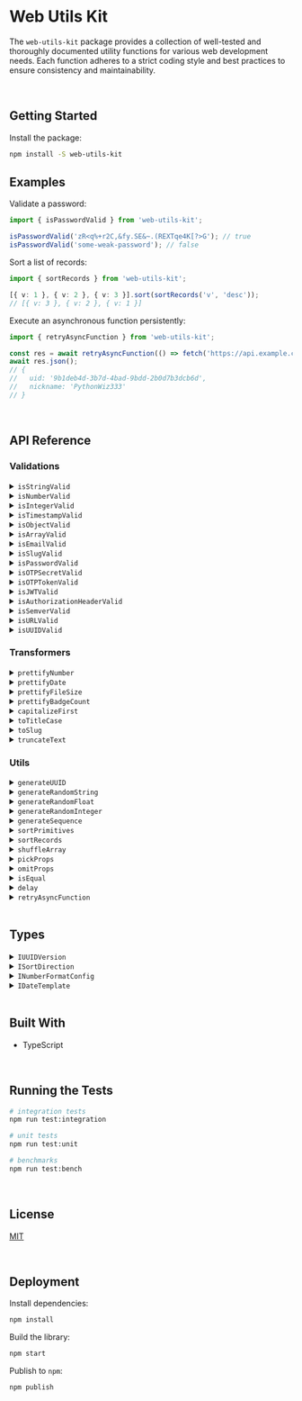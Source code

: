 # Web Utils Kit

The `web-utils-kit` package provides a collection of well-tested and thoroughly documented utility functions for various web development needs. Each function adheres to a strict coding style and best practices to ensure consistency and maintainability.

</br>

## Getting Started

Install the package:

```bash
npm install -S web-utils-kit
```

## Examples

Validate a password:

```typescript
import { isPasswordValid } from 'web-utils-kit';

isPasswordValid('zR<q%+r2C,&fy.SE&~.(REXTqe4K[?>G'); // true
isPasswordValid('some-weak-password'); // false
```

Sort a list of records:

```typescript
import { sortRecords } from 'web-utils-kit';

[{ v: 1 }, { v: 2 }, { v: 3 }].sort(sortRecords('v', 'desc'));
// [{ v: 3 }, { v: 2 }, { v: 1 }]
```

Execute an asynchronous function persistently:

```typescript
import { retryAsyncFunction } from 'web-utils-kit';

const res = await retryAsyncFunction(() => fetch('https://api.example.com/user/1')[(3, 5)]);
await res.json();
// {
//   uid: '9b1deb4d-3b7d-4bad-9bdd-2b0d7b3dcb6d',
//   nickname: 'PythonWiz333'
// }
```

<br/>

## API Reference

### Validations

<details>
  <summary><code>isStringValid</code></summary>
  
  Verifies if a value is a valid string and its length is within a range (optional).
  ```typescript
  import { isStringValid } from 'web-utils-kit';

isStringValid(''); // true
isStringValid('', 1, 5); // false
isStringValid('abcde', 1, 5); // true
isStringValid('abcdef', 1, 5); // false

````
</details>

<details>
<summary><code>isNumberValid</code></summary>

Verifies if a value is a valid number and is within a range (optional). The minimum value defaults to `Number.MIN_SAFE_INTEGER` (-9007199254740991) while the maximum value defaults to `Number.MAX_SAFE_INTEGER` (9007199254740991).
```typescript
import { isNumberValid } from 'web-utils-kit';

isNumberValid(1); // true
isNumberValid(2, 3, 5); // false
isNumberValid(3, 3, 5); // true
isNumberValid(6, 3, 5); // false
````

</details>

<details>
  <summary><code>isIntegerValid</code></summary>
  
  Verifies if a value is a valid integer and is within a range (optional). If a range is not provided, it will use the properties `Number.MIN_SAFE_INTEGER` & `Number.MAX_SAFE_INTEGER`.
  ```typescript
  import { isIntegerValid } from 'web-utils-kit';

isIntegerValid(1); // true
isIntegerValid(1.5); // false

````
</details>

<details>
<summary><code>isTimestampValid</code></summary>

Verifies if a value is a valid unix timestamp in milliseconds. The smallest value is set for the beginning of the Unix epoch (January 1st, 1970 - 14400000) on the numeric limit established by JavaScript (9007199254740991).
```typescript
import { isTimestampValid } from 'web-utils-kit';

isTimestampValid(Date.now()); // true
isTimestampValid(14399999); // false
isTimestampValid(Number.MIN_SAFE_INTEGER + 1); // false
````

</details>

<details>
  <summary><code>isObjectValid</code></summary>
  
  Verifies if a value is an actual object. It also validates if it has keys (optional).
  ```typescript
  import { isObjectValid } from 'web-utils-kit';

isObjectValid({}); // false
isObjectValid({}, true); // true
isObjectValid({ auth: 123, isAdmin: true }); // true
isObjectValid([0, 1, { foo: 'bar' }]); // false

````
</details>

<details>
<summary><code>isArrayValid</code></summary>

Verifies if a value is an array. It also validates if it has elements inside (optional).
```typescript
import { isArrayValid } from 'web-utils-kit';

isArrayValid([]); // false
isArrayValid([], true); // true
isArrayValid({ auth: 123, isAdmin: true }); // false
````

</details>

<details>
  <summary><code>isEmailValid</code></summary>
  
  Verifies if a value is a valid email address.
  ```typescript
  import { isEmailValid } from 'web-utils-kit';

isEmailValid('jesusgraterol@gmail.com'); // true
isEmailValid('jesus@graterol'); // false

// forbid certain extensions
isEmailValid('jesusgraterol@gmail.con', ['.con']); // false

````
</details>

<details>
<summary><code>isSlugValid</code></summary>

Verifies if a slug meets the following requirements:
 - Accepts any Alpha Characters (lower and upper case)
 - Accepts any digits
 - Accepts `-` `,` `.` and/or `_`
 - Meets a length range (Defaults to 2 - 16)
```typescript
import { isSlugValid } from 'web-utils-kit';

isSlugValid('PythonWiz333'); // true
isSlugValid('hello-world', true); // true
isSlugValid('jesus@graterol'); // false
````

</details>

<details>
  <summary><code>isPasswordValid</code></summary>
  
  Verifies if a password meets the following requirements:
   - Meets a length range (Defaults to 8 - 2048)
   - At least one uppercase letter
   - At least one lowercase letter
   - At least one number
   - At least one special character
  ```typescript
  import { isPasswordValid } from 'web-utils-kit';

isPasswordValid('zR<q%+r2C,&fy.SE&~.(REXTqe4K[?>G'); // true
isPasswordValid('some-weak-password'); // false

````
</details>

<details>
<summary><code>isOTPSecretValid</code></summary>

Verifies if a value has the correct OTP Secret Format.
```typescript
import { isOTPSecretValid } from 'web-utils-kit';

isOTPSecretValid('NB2RGV2KAY2CMACD'); // true
````

</details>

<details>
  <summary><code>isOTPTokenValid</code></summary>
  
  Verifies if a value has the correct OTP Token Format.
  ```typescript
  import { isOTPTokenValid } from 'web-utils-kit';

isOTPTokenValid('123456'); // true
isOTPTokenValid('1234567'); // false

````
</details>

<details>
<summary><code>isJWTValid</code></summary>

Verifies if a value has a correct JWT Format: `[Base64-URL Encoded Header].[Base64-URL Encoded Payload].[Signature]`
```typescript
import { isJWTValid } from 'web-utils-kit';

isJWTValid('eyJhbGciOiJIUzI1NiIsInR5cCI6IkpXVCJ9.eyJpZCI6MTIzNDU2Nzg5LCJuYW1lIjoiSm9zZXBoIn0.OpOSSw7e485LOP5PrzScxHb7SR6sAOMRckfFwi4rp7o');
// true
````

</details>

<details>
  <summary><code>isAuthorizationHeaderValid</code></summary>
  
  Verifies if a value has a valid Authorization Header format based on the RFC6750. Example: 
  `Authorization: Bearer eyJhbGciOiJIUzI1NiIXVCJ9TJV...r7E20RMHrHDcEfxjoYZgeFONFh7HgQ`
  ```typescript
  import { isAuthorizationHeaderValid } from 'web-utils-kit';

isAuthorizationHeaderValid('Bearer eyJhbGciOiJIUzI1NiIsInR5cCI6IkpXVCJ9.eyJpZCI6MTIzNDU2Nzg5LCJuYW1lIjoiSm9zZXBoIn0.OpOSSw7e485LOP5PrzScxHb7SR6sAOMRckfFwi4rp7o');
// true

````
</details>

<details>
<summary><code>isSemverValid</code></summary>

Verifies if a value complies with semantic versioning.
```typescript
import { isSemverValid } from 'web-utils-kit';

isSemverValid('1.0.0'); // true
````

</details>

<details>
  <summary><code>isURLValid</code></summary>
  
  Verifies if a value is a valid URL.
  ```typescript
  import { isURLValid } from 'web-utils-kit';

isURLValid('https://jesusgraterol.dev'); // true
isURLValid('jesusgraterol.dev'); // false

````
</details>

<details>
<summary><code>isUUIDValid</code></summary>

Verifies if a value is a valid UUID and that it matches a specific version.
```typescript
import { isUUIDValid } from 'web-utils-kit';

isUUIDValid('9b1deb4d-3b7d-4bad-9bdd-2b0d7b3dcb6d', 4); // true
isUUIDValid('01695553-c90c-705a-b56d-778dfbbd4bed', 7); // true
````

</details>

### Transformers

<details>
  <summary><code>prettifyNumber</code></summary>
  
  Verifies if a value is a valid UUID and that it matches a specific version.
  ```typescript
  import { prettifyNumber } from 'web-utils-kit';

prettifyNumber(1000.583); // '1,000.58'
prettifyNumber(2654.69642236, { maximumFractionDigits: 8, suffix: ' BTC' });
// '2,654.69642236 BTC'
prettifyNumber(1000, { minimumFractionDigits: 2, prefix: '$' });
// '$1,000.00'

````
</details>

<details>
<summary><code>prettifyDate</code></summary>

Formats a date instance based on a template.
- `date-short` -> 12/05/2024 (Default)
- `date-medium` -> December 5, 2024
- `date-long` -> Thursday, December 5, 2024
- `time-short` -> 12:05 PM
- `time-medium` -> 12:05:20 PM
- `datetime-short` -> 12/5/2024, 12:05 PM
- `datetime-medium` -> December 5, 2024 at 12:05 PM
- `datetime-long` -> Thursday, December 5, 2024 at 12:05:20 PM
```typescript
import { prettifyDate } from 'web-utils-kit';

prettifyDate(new Date(), 'datetime-long');
// 'Thursday, December 5, 2024 at 12:05:20 PM'
prettifyDate(Date.now(), 'date-medium');
// 'December 5, 2024'
````

</details>

<details>
  <summary><code>prettifyFileSize</code></summary>
  
  Formats a bytes value into a human readable format.
  ```typescript
  import { prettifyFileSize } from 'web-utils-kit';

prettifyFileSize(85545, 6); // '83.540039 kB'
prettifyFileSize(79551423); // '75.87 MB'

````
</details>

<details>
<summary><code>prettifyBadgeCount</code></summary>

Formats the number that will be inserted in a badge so it doesn't take too much space. If the current count is 0, it returns undefined as the badge shouldn't be displayed.
```typescript
import { prettifyBadgeCount } from 'web-utils-kit';

prettifyBadgeCount(0); // undefined
prettifyBadgeCount(11); // '9+'
prettifyBadgeCount(135, 99); // '99+'
````

</details>

<details>
  <summary><code>capitalizeFirst</code></summary>
  
  Capitalizes the first letter of a string and returns the new value.
  ```typescript
  import { capitalizeFirst } from 'web-utils-kit';

capitalizeFirst('hello world'); // 'Hello world'

````
</details>

<details>
<summary><code>toTitleCase</code></summary>

Converts a string value into Title Case.
```typescript
import { toTitleCase } from 'web-utils-kit';

toTitleCase('hello world'); // 'Hello World'
````

</details>

<details>
  <summary><code>toSlug</code></summary>
  
  Converts a string value into a slug.
  ```typescript
  import { toSlug } from 'web-utils-kit';

toSlug('HELLO WORLD!!@'); // 'hello-world'

````
</details>

<details>
  <summary><code>truncateText</code></summary>

  Truncates a string to a specified length and appends an ellipsis if it exceeds that length.
  ```typescript
  import { truncateText } from 'web-utils-kit';

  truncateText('This is a message', 18); // 'This is a message'
  truncateText('This is a message', 17); // 'This is a message'
  truncateText('This is a message', 16); // 'This is a mes...'
  truncateText('This is a message', 15); // 'This is a me...'

````

</details>

### Utils

<details>
<summary><code>generateUUID</code></summary>

Generates a UUID based on a version.

```typescript
import { generateUUID } from 'web-utils-kit';

generateUUID(4); // '9b1deb4d-3b7d-4bad-9bdd-2b0d7b3dcb6d'
generateUUID(7); // '01695553-c90c-705a-b56d-778dfbbd4bed'
```

</details>

<details>
  <summary><code>generateRandomString</code></summary>
  
  Generates a string from randomly picked characters based on the length.
  ```typescript
  import { generateRandomString } from 'web-utils-kit';

generateRandomString(15); // 'IbnqwSPvZdXxVyS'

````
</details>


<details>
<summary><code>generateRandomFloat</code></summary>

Generates a random number (decimal) constrained by the range.
```typescript
import { generateRandomFloat } from 'web-utils-kit';

generateRandomFloat(1, 100); // 67.551
````

</details>

<details>
  <summary><code>generateRandomInteger</code></summary>
  
  Generates a random number (integer) constrained by the range.
  ```typescript
  import { generateRandomInteger } from 'web-utils-kit';

generateRandomInteger(1, 100); // 71

````
</details>


<details>
<summary><code>generateSequence</code></summary>

Generates a sequence of numbers within a range based on a number of steps.
```typescript
import { generateSequence } from 'web-utils-kit';

generateSequence(1, 10); // [1, 2, 3, 4, 5, 6, 7, 8, 9, 10]
generateSequence(1, 10, 2); // [1, 3, 5, 7, 9]
````

</details>

<details>
  <summary><code>sortPrimitives</code></summary>
  
  Sorts a list of primitive values based on their type and a sort direction.
  ```typescript
  import { sortPrimitives } from 'web-utils-kit';

[1, 2, 3, 4, 5].sort(sortPrimitives('asc'));
// [1, 2, 3, 4, 5]
[1, 2, 3, 4, 5].sort(sortPrimitives('desc'));
// [5, 4, 3, 2, 1]
['a', 'b', 'c'].sort(sortPrimitives('asc'));
// ['a', 'b', 'c']
['a', 'b', 'c'].sort(sortPrimitives('desc'));
// ['c', 'b', 'a']

````
</details>


<details>
<summary><code>sortRecords</code></summary>

Sorts a list of record values by key based on their type and a sort direction.
```typescript
import { sortRecords } from 'web-utils-kit';

[{ v: 1 }, { v: 2 }, { v: 3 }].sort(sortRecords('v', 'asc'));
// [1, 2, 3, 4, 5]
[{ v: 1 }, { v: 2 }, { v: 3 }].sort(sortRecords('v', 'desc'));
// [{ v: 3 }, { v: 2 }, { v: 1 }]
[{ v: 'a' }, { v: 'b' }, { v: 'c' }].sort(sortRecords('v', 'asc'));
// [{ v: 'a' }, { v: 'b' }, { v: 'c' }]
[{ v: 'a' }, { v: 'b' }, { v: 'c' }].sort(sortRecords('v', 'desc'));
// [{ v: 'c' }, { v: 'b' }, { v: 'a' }]
````

</details>

<details>
  <summary><code>shuffleArray</code></summary>
  
  Creates a shallow copy of the input array and shuffles it, using a version of the Fisher-Yates algorithm.
  ```typescript
  import { shuffleArray } from 'web-utils-kit';

shuffleArray([1, 2, 3, 4, 5, 6, 7, 8, 9, 10])
// [4, 7, 5, 3, 6, 8, 9, 1, 2, 10]
shuffleArray(['a', 'b', 'c', 'd', 'e', 'f', 'g', 'h', 'i', 'j'])
// ['d', 'j', 'c', 'a', 'g', 'e', 'b', 'f', 'i', 'h']
shuffleArray([{ a: 1 }, { b: 2 }, { c: 3 }, { d: 4 }, { e: 5 }])
// [ { c: 3 }, { d: 4 }, { a: 1 }, { b: 2 }, { e: 5 } ]

````
</details>


<details>
<summary><code>pickProps</code></summary>

Picks a list of properties from an object and returns a new object (shallow) with the provided keys.
```typescript
import { pickProps } from 'web-utils-kit';

pickProps({ a: 1, b: 2, c: 3, d: 4 }, ['b', 'd'])
// { b: 2, d: 4 }
````

</details>

<details>
  <summary><code>omitProps</code></summary>
  
  Omits a list of properties from an object and returns a new object (shallow) with only those keys that weren't omitted.
  ```typescript
  import { omitProps } from 'web-utils-kit';

omitProps({ a: 1, b: 2, c: 3, d: 4 }, ['b', 'd'])
// { a: 1, c: 3 }

````
</details>


<details>
<summary><code>isEqual</code></summary>

Compares two objects or arrays deeply and returns true if they are equals.
```typescript
import { isEqual } from 'web-utils-kit';

isEqual({ a: 2, c: 5, b: 3 }, { c: 5, b: 3, a: 2 });
// true
isEqual([{ a: 1, b: 2 }], [{ b: 2, a: 1 }]);
// true
````

</details>

<details>
  <summary><code>delay</code></summary>
  
  Creates an asynchronous delay that resolves once the provided seconds have passed.
  ```typescript
  import { delay } from 'web-utils-kit';

await delay(3);
// ~3 seconds later

````
</details>


<details>
<summary><code>retryAsyncFunction</code></summary>

Executes an asynchronous function persistently, retrying on error with incremental delays defined in retryScheduleDuration (seconds).
```typescript
import { retryAsyncFunction } from 'web-utils-kit';

const res = await retryAsyncFunction(
  () => fetch('https://api.example.com/user/1'),
  [3, 5],
);
await res.json();
// {
//   uid: '9b1deb4d-3b7d-4bad-9bdd-2b0d7b3dcb6d',
//   nickname: 'PythonWiz333'
// }
````

</details>

<br/>

## Types

<details>
  <summary><code>IUUIDVersion</code></summary>
  
  The UUID versions supported by this library.
  ```typescript
  type IUUIDVersion = 4 | 7;
  ```
</details>

<details>
  <summary><code>ISortDirection</code></summary>
  
  The sort direction that can be applied to a list
  ```typescript
  type ISortDirection = 'asc' | 'desc';
  ```
</details>

<details>
  <summary><code>INumberFormatConfig</code></summary>
  
  The configuration that will be used to prettify a number.
  ```typescript
  type INumberFormatConfig = {
    minimumFractionDigits: number; // Default: 0
    maximumFractionDigits: number; // Default: 2
    prefix: string; // Default: ''
    suffix: string; // Default: ''
  };
  ```
</details>

<details>
  <summary><code>IDateTemplate</code></summary>
  
  A date can be prettified by choosing a template that meets the user's requirements.
  - `date-short` -> 12/05/2024 (Default)
  - `date-medium` -> December 5, 2024
  - `date-long` -> Thursday, December 5, 2024
  - `time-short` -> 12:05 PM
  - `time-medium` -> 12:05:20 PM
  - `datetime-short` -> 12/5/2024, 12:05 PM
  - `datetime-medium` -> December 5, 2024 at 12:05 PM
  - `datetime-long` -> Thursday, December 5, 2024 at 12:05:20 PM
  ```typescript
  type IDateTemplate = 'date-short' | 'date-medium' | 'date-long' | 'time-short' | 'time-medium' | 'datetime-short' | 'datetime-medium' | 'datetime-long';
  ```
</details>

<br/>

## Built With

- TypeScript

<br/>

## Running the Tests

```bash
# integration tests
npm run test:integration

# unit tests
npm run test:unit

# benchmarks
npm run test:bench
```

<br/>

## License

[MIT](https://choosealicense.com/licenses/mit/)

<br/>

## Deployment

Install dependencies:

```bash
npm install
```

Build the library:

```bash
npm start
```

Publish to `npm`:

```bash
npm publish
```
